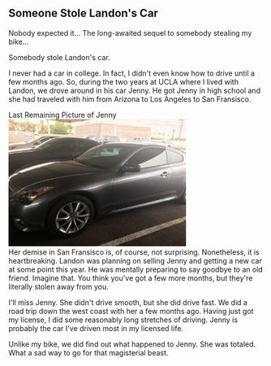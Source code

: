 ## Someone Stole Landon's Car
Nobody expected it... The long-awaited sequel to somebody stealing my bike... 

Somebody stole Landon's car.

I never had a car in college. In fact, I didn't even know how to drive until a few months ago. So, during the two years at UCLA where I lived with Landon, we drove around in his car Jenny. He got Jenny in high school and she had traveled with him from Arizona to Los Angeles to San Fransisco. 
<div class="lg:col-start-2 lg:col-span-11 lg:flex items-center">
<div class="flex-none">
    <div class="p-4 bg-periwinkle rounded-t inline-block rounded text-white">
    Last Remaining Picture of Jenny
    </div>
</div>
<div class="lg:flex-grow lg:flex lg:items-center lg:justify-center">
    <img class="mx-auto rounded" src="/static/images/jenny.jpg" alt="A picture of my bike." width="350" height="250">
</div>
</div>
Her demise in San Fransisco is, of course, not surprising. Nonetheless, it is heartbreaking. Landon was planning on selling Jenny and getting a new car at some point this year. He was mentally preparing to say goodbye to an old friend. Imagine that. You think you've got a few more months, but they're literally stolen away from you. 

I'll miss Jenny. She didn't drive smooth, but she did drive fast. We did a road trip down the west coast with her a few months ago. Having just got my license, I did some reasonably long stretches of driving. Jenny is probably the car I've driven most in my licensed life.

Unlike my bike, we did find out what happened to Jenny. She was totaled. What a sad way to go for that magisterial beast. 